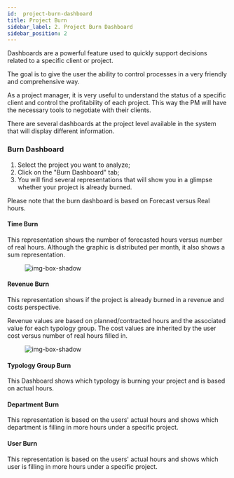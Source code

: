 ```yaml
---
id:  project-burn-dashboard
title: Project Burn
sidebar_label: 2. Project Burn Dashboard
sidebar_position: 2
---
```


Dashboards are a powerful feature used to quickly support decisions related to a specific client or project.

The goal is to give the user the ability to control processes in a very friendly and comprehensive way.

As a project manager, it is very useful to understand the status of a specific client and control the profitability of each project. This way the PM will have the necessary tools to negotiate with their clients.

There are several dashboards at the project level available in the system that will display different information.

### Burn Dashboard
1. Select the project you want to analyze;
2. Click on the "Burn Dashboard" tab;
3. You will find several representations that will show you in a glimpse whether your project is already burned.

Please note that the burn dashboard is based on Forecast versus Real hours.

#### Time Burn

This representation shows the number of forecasted hours versus number of real hours. Although the graphic is distributed per month, it also shows a sum representation.

<figure>

![img-box-shadow](/img/university/dashboards/project-burn-dashboard/university-project-burn-dashboard-1.png)
<figcaption></figcaption>
</figure>

#### Revenue Burn

This representation shows if the project is already burned in a revenue and costs perspective.

Revenue values are based on planned/contracted hours and the associated value for each typology group. The cost values are inherited by the user cost versus number of real hours filled in. 
 
<figure>

![img-box-shadow](/img/university/dashboards/project-burn-dashboard/university-project-burn-dashboard-2.png)
<figcaption></figcaption>
</figure>

#### Typology Group Burn

This Dashboard shows which typology is burning your project and is based on actual hours.


#### Department Burn

This representation is based on the users' actual hours and shows which department is filling in more hours under a specific project.

#### User Burn

This representation is based on the users' actual hours and shows which user is filling in more hours under a specific project.